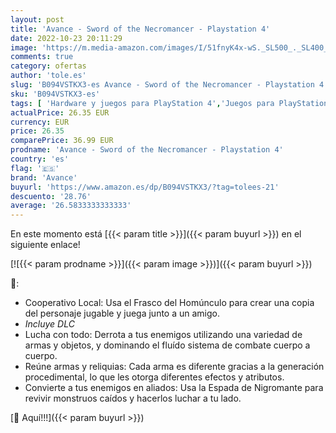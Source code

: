 ```yaml
---
layout: post
title: 'Avance - Sword of the Necromancer - Playstation 4'
date: 2022-10-23 20:11:29
image: 'https://m.media-amazon.com/images/I/51fnyK4x-wS._SL500_._SL400_.jpg'
comments: true
category: ofertas
author: 'tole.es'
slug: 'B094VSTKX3-es Avance - Sword of the Necromancer - Playstation 4'
sku: 'B094VSTKX3-es'
tags: [ 'Hardware y juegos para PlayStation 4','Juegos para PlayStation 4','Videojuegos','avance','playstation','🇪🇸', ]
actualPrice: 26.35 EUR
currency: EUR
price: 26.35
comparePrice: 36.99 EUR
prodname: 'Avance - Sword of the Necromancer - Playstation 4'
country: 'es'
flag: '🇪🇸'
brand: 'Avance'
buyurl: 'https://www.amazon.es/dp/B094VSTKX3/?tag=tolees-21'
descuento: '28.76'
average: '26.5833333333333'
---
```


En este momento está [{{< param title >}}]({{< param buyurl >}}) en el siguiente enlace!

[![{{< param prodname >}}]({{< param image >}})]({{< param buyurl >}})

🔎:

- Cooperativo Local: Usa el Frasco del Homúnculo para crear una copia del personaje jugable y juega junto a un amigo.
- *Incluye DLC*
- Lucha con todo: Derrota a tus enemigos utilizando una variedad de armas y objetos, y dominando el fluído sistema de combate cuerpo a cuerpo.
- Reúne armas y reliquias: Cada arma es diferente gracias a la generación procedimental, lo que les otorga diferentes efectos y atributos.
- Convierte a tus enemigos en aliados: Usa la Espada de Nigromante para revivir monstruos caídos y hacerlos luchar a tu lado.

[🛒 Aquí!!!]({{< param buyurl >}})
